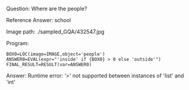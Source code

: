 Question: Where are the people?

Reference Answer: school

Image path: ./sampled_GQA/432547.jpg

Program:

```
BOX0=LOC(image=IMAGE,object='people')
ANSWER0=EVAL(expr="'inside' if {BOX0} > 0 else 'outside'")
FINAL_RESULT=RESULT(var=ANSWER0)
```
Answer: Runtime error: '>' not supported between instances of 'list' and 'int'

